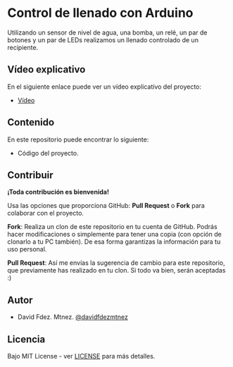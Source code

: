 # Control de llenado con Arduino

Utilizando un sensor de nivel de agua, una bomba, un relé, un par de botones y un par de LEDs realizamos un llenado controlado de un recipiente.

## Vídeo explicativo

En el siguiente enlace puede ver un vídeo explicativo del proyecto:

* [Vídeo](https://www.youtube.com/watch?v=y01Xn7iR7pQ)

## Contenido

En este repositorio puede encontrar lo siguiente:

* Código del proyecto.

## Contribuir

**¡Toda contribución es bienvenida!**

Usa las opciones que proporciona GitHub: **Pull Request** o **Fork** para colaborar con el proyecto.

**Fork**: Realiza un clon de este repositorio en tu cuenta de GitHub. Podrás hacer modificaciones o simplemente para tener una copia (con opción de clonarlo a tu PC también). De esa forma garantizas la información para tu uso personal.

**Pull Request**: Así me envías la sugerencia de cambio para este repositorio, que previamente has realizado en tu clon. Si todo va bien, serán aceptadas :)

## Autor

- David Fdez. Mtnez. [@davidfdezmtnez](https://twitter.com/davidfdezmtnez) 

## Licencia

Bajo MIT License - ver [LICENSE](LICENSE) para más detalles.
